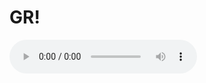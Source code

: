 # GR!

<!--<!DOCTYPE html>-->
<html lang="en">
<head>
    <meta charset="utf-8">
    <title>Embedding Audio into an HTML Page</title>
</head>
<body>
	<audio controls="controls" src="http://giss.tv:8001/guerrillaradio.ogg">
        Your browser does not support the HTML5 audio element.
    </audio>
</body>
</html> 


